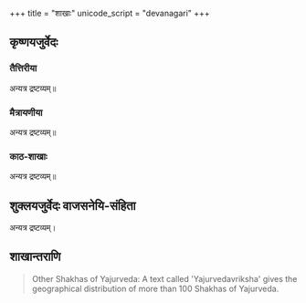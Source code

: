 +++
title = "शाखाः"
unicode_script = "devanagari"
+++
## कृष्णयजुर्वेदः
### तैत्तिरीया
अन्यत्र द्रष्टव्यम्॥

### मैत्रायणीया
अन्यत्र द्रष्टव्यम्॥

### काठ-शाखाः
अन्यत्र द्रष्टव्यम्॥

## शुक्लयजुर्वेदः वाजसनेयि-संहिता
अन्यत्र द्रष्टव्यम्। 

## शाखान्तराणि
> Other Shakhas of Yajurveda: A text called 'Yajurvedavriksha' gives the geographical distribution of more than 100 Shakhas of Yajurveda.

